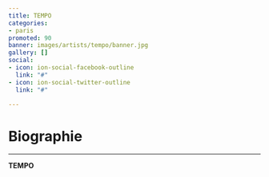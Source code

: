 ```yaml
---
title: TEMPO
categories:
- paris
promoted: 90
banner: images/artists/tempo/banner.jpg
gallery: []
social:
- icon: ion-social-facebook-outline
  link: "#"
- icon: ion-social-twitter-outline
  link: "#"

---
```

# Biographie
---

**TEMPO**
